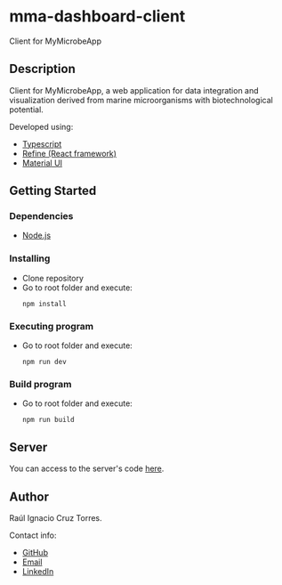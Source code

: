 # mma-dashboard-client

Client for MyMicrobeApp

## Description

Client for MyMicrobeApp, a web application for data integration and visualization derived from marine microorganisms with biotechnological potential.

Developed using:
- [Typescript](https://www.typescriptlang.org/)
- [Refine (React framework)](https://refine.dev/)
- [Material UI](https://mui.com/)

## Getting Started

### Dependencies

- [Node.js](https://nodejs.org/en)

### Installing

- Clone repository
- Go to root folder and execute:
    ```
    npm install
    ```

### Executing program

- Go to root folder and execute:
    ```
    npm run dev
    ```

### Build program

- Go to root folder and execute:
    ```
    npm run build
    ```

## Server

You can access to the server's code [here](https://github.com/RaulCruzT/mma-dashboard-server).

## Author

Raúl Ignacio Cruz Torres.

Contact info:
- [GitHub](https://github.com/RaulCruzT)
- [Email](cruztorresraul@gmail.com)
- [LinkedIn](https://www.linkedin.com/in/raulcruztorres/)